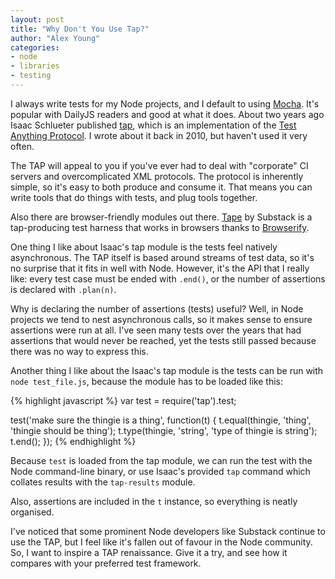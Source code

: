 ```yaml
---
layout: post
title: "Why Don't You Use Tap?"
author: "Alex Young"
categories: 
- node
- libraries
- testing
---
```


I always write tests for my Node projects, and I default to using [Mocha](http://visionmedia.github.io/mocha/).  It's popular with DailyJS readers and good at what it does.  About two years ago Isaac Schlueter published [tap](https://github.com/isaacs/node-tap), which is an implementation of the [Test Anything Protocol](http://testanything.org/).  I wrote about it back in 2010, but haven't used it very often.

The TAP will appeal to you if you've ever had to deal with "corporate" CI servers and overcomplicated XML protocols.  The protocol is inherently simple, so it's easy to both produce and consume it.  That means you can write tools that do things with tests, and plug tools together.

Also there are browser-friendly modules out there.  [Tape](https://github.com/substack/tape) by Substack is a tap-producing test harness that works in browsers thanks to [Browserify](http://browserify.org/).

One thing I like about Isaac's tap module is the tests feel natively asynchronous.  The TAP itself is based around streams of test data, so it's no surprise that it fits in well with Node.  However, it's the API that I really like: every test case must be ended with `.end()`, or the number of assertions is declared with `.plan(n)`.

Why is declaring the number of assertions (tests) useful?  Well, in Node projects we tend to nest asynchronous calls, so it makes sense to ensure assertions were run at all.  I've seen many tests over the years that had assertions that would never be reached, yet the tests still passed because there was no way to express this.

Another thing I like about the Isaac's tap module is the tests can be run with `node test_file.js`, because the module has to be loaded like this:

{% highlight javascript %}
var test = require('tap').test;

test('make sure the thingie is a thing', function(t) {
  t.equal(thingie, 'thing', 'thingie should be thing');
  t.type(thingie, 'string', 'type of thingie is string');
  t.end();
});
{% endhighlight %}

Because `test` is loaded from the tap module, we can run the test with the Node command-line binary, or use Isaac's provided `tap` command which collates results with the `tap-results` module.

Also, assertions are included in the `t` instance, so everything is neatly organised.

I've noticed that some prominent Node developers like Substack continue to use the TAP, but I feel like it's fallen out of favour in the Node community.  So, I want to inspire a TAP renaissance.  Give it a try, and see how it compares with your preferred test framework.
